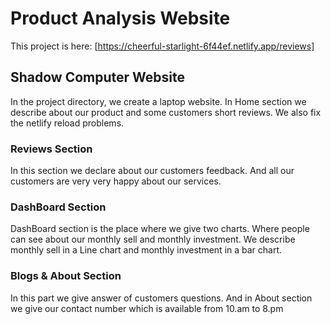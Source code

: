 # Product Analysis Website

This project is here:  [https://cheerful-starlight-6f44ef.netlify.app/reviews]

## Shadow Computer Website

In the project directory, we create a laptop website. In Home section we describe about our product and some customers short reviews. We also fix the netlify reload problems.

### Reviews Section

In this section we declare about our customers feedback. And all our customers are very very happy about our services.


### DashBoard Section

DashBoard section is the place where we give two charts. Where people can see about our monthly sell and monthly investment. We describe monthly sell in a Line chart and monthly investment in a bar chart.

### Blogs & About Section

In this part we give answer of customers questions. And in About section we give our contact number which is available from 10.am to 8.pm